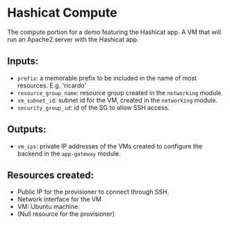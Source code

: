# Hashicat Compute
The compute portion for a demo featuring the Hashicat app. A VM that will run an Apache2 server with the Hashicat app.

## Inputs:
- `prefix`: a memorable prefix to be included in the name of most resources. E.g. 'ricardo'
- `resource_group_name`: resource group created in the `networking` module.
- `vm_subnet_id`: subnet id for the VM, created in the `networking` module.
- `security_group_id`: id of the SG to allow SSH access. 

## Outputs:
- `vm_ips`: private IP addresses of the VMs created to configure the backend in the `app-gateway` module.

## Resources created:
- Public IP for the provisioner to connect through SSH.
- Network interface for the VM
- VM: Ubuntu machine.
- (Null resource for the provisioner)